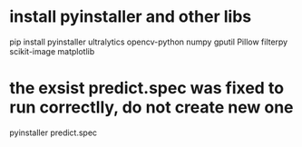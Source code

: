 # install pyinstaller and other libs
pip install pyinstaller ultralytics opencv-python numpy gputil Pillow filterpy  scikit-image matplotlib

# the exsist predict.spec was fixed to run correctlly, do not create new one
pyinstaller predict.spec
